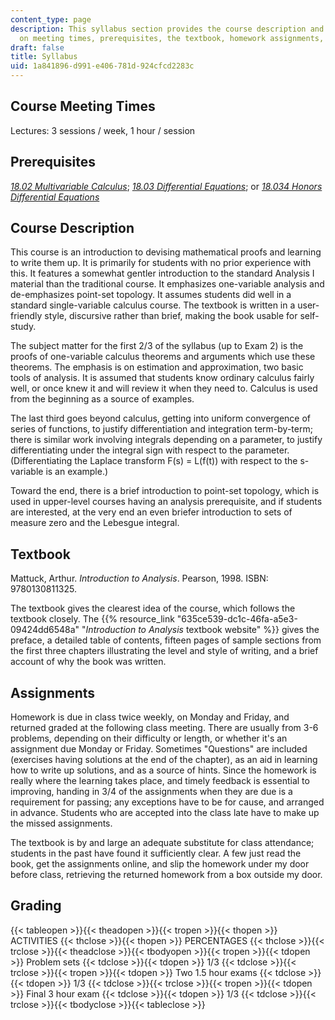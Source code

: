 ```yaml
---
content_type: page
description: This syllabus section provides the course description and information
  on meeting times, prerequisites, the textbook, homework assignments, and grading.
draft: false
title: Syllabus
uid: 1a841896-d991-e406-781d-924cfcd2283c
---
```

## Course Meeting Times

Lectures: 3 sessions / week, 1 hour / session

## Prerequisites

[_18.02 Multivariable Calculus_](/courses/18-02sc-multivariable-calculus-fall-2010); [_18.03 Differential Equations_](/courses/18-03sc-differential-equations-fall-2011); or [_18.034 Honors Differential Equations_](/courses/18-034-honors-differential-equations-spring-2009)

## Course Description

This course is an introduction to devising mathematical proofs and learning to write them up. It is primarily for students with no prior experience with this. It features a somewhat gentler introduction to the standard Analysis I material than the traditional course. It emphasizes one-variable analysis and de-emphasizes point-set topology. It assumes students did well in a standard single-variable calculus course. The textbook is written in a user-friendly style, discursive rather than brief, making the book usable for self-study.

The subject matter for the first 2/3 of the syllabus (up to Exam 2) is the proofs of one-variable calculus theorems and arguments which use these theorems. The emphasis is on estimation and approximation, two basic tools of analysis. It is assumed that students know ordinary calculus fairly well, or once knew it and will review it when they need to. Calculus is used from the beginning as a source of examples.

The last third goes beyond calculus, getting into uniform convergence of series of functions, to justify differentiation and integration term-by-term; there is similar work involving integrals depending on a parameter, to justify differentiating under the integral sign with respect to the parameter. (Differentiating the Laplace transform F(s) = L(f(t)) with respect to the s-variable is an example.)

Toward the end, there is a brief introduction to point-set topology, which is used in upper-level courses having an analysis prerequisite, and if students are interested, at the very end an even briefer introduction to sets of measure zero and the Lebesgue integral.

## Textbook

Mattuck, Arthur. _Introduction to Analysis_. Pearson, 1998. ISBN: 9780130811325.

The textbook gives the clearest idea of the course, which follows the textbook closely. The {{% resource_link "635ce539-dc1c-46fa-a5e3-09424dd6548a" "_Introduction to Analysis_ textbook website" %}} gives the preface, a detailed table of contents, fifteen pages of sample sections from the first three chapters illustrating the level and style of writing, and a brief account of why the book was written.

## Assignments

Homework is due in class twice weekly, on Monday and Friday, and returned graded at the following class meeting. There are usually from 3-6 problems, depending on their difficulty or length, or whether it's an assignment due Monday or Friday. Sometimes "Questions" are included (exercises having solutions at the end of the chapter), as an aid in learning how to write up solutions, and as a source of hints. Since the homework is really where the learning takes place, and timely feedback is essential to improving, handing in 3/4 of the assignments when they are due is a requirement for passing; any exceptions have to be for cause, and arranged in advance. Students who are accepted into the class late have to make up the missed assignments.

The textbook is by and large an adequate substitute for class attendance; students in the past have found it sufficiently clear. A few just read the book, get the assignments online, and slip the homework under my door before class, retrieving the returned homework from a box outside my door.

## Grading

{{< tableopen >}}{{< theadopen >}}{{< tropen >}}{{< thopen >}}
ACTIVITIES
{{< thclose >}}{{< thopen >}}
PERCENTAGES
{{< thclose >}}{{< trclose >}}{{< theadclose >}}{{< tbodyopen >}}{{< tropen >}}{{< tdopen >}}
Problem sets
{{< tdclose >}}{{< tdopen >}}
1/3
{{< tdclose >}}{{< trclose >}}{{< tropen >}}{{< tdopen >}}
Two 1.5 hour exams
{{< tdclose >}}{{< tdopen >}}
1/3
{{< tdclose >}}{{< trclose >}}{{< tropen >}}{{< tdopen >}}
Final 3 hour exam
{{< tdclose >}}{{< tdopen >}}
1/3
{{< tdclose >}}{{< trclose >}}{{< tbodyclose >}}{{< tableclose >}}